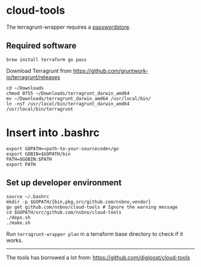# cloud-tools

The terragrunt-wrapper requires a [passwordstore](https://www.passwordstore.org).

## Required software

```
brew install terraform go pass
```

Download Terragrunt from https://github.com/gruntwork-io/terragrunt/releases

```
cd ~/Downloads
chmod 0755 ~/Downloads/terragrunt_darwin_amd64
mv ~/Downloads/terragrunt_darwin_amd64 /usr/local/bin/
ln -nsf /usr/local/bin/terragrunt_darwin_amd64 /usr/local/bin/terragrunt

```

# Insert into .bashrc
```
export GOPATH=<path-to-your-sourcecode>/go
export GOBIN=$GOPATH/bin
PATH=$GOBIN:$PATH
export PATH
```

## Set up developer environment

```
source ~/.bashrc
mkdir -p $GOPATH/{bin,pkg,src/github.com/nsbno,vendor}
go get github.com/nsbno/cloud-tools # Ignore the warning message
cd $GOPATH/src/github.com/nsbno/cloud-tools
./deps.sh
./make.sh
```

Run `terragrunt-wrapper plan` in a terraform base directory to check if it works.

---
The tools has borrowed a lot from: https://github.com/digipost/cloud-tools
